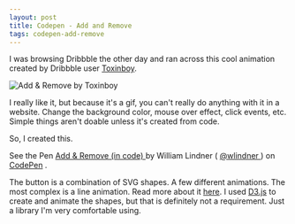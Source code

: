 ```yaml
---
layout: post
title: Codepen - Add and Remove
tags: codepen-add-remove
---
```


I was browsing Dribbble the other day and ran across this cool animation created by Dribbble user [Toxinboy](https://dribbble.com/Toxinboy).

![Add & Remove by Toxinboy](/img/posts/add_remove_small.gif)

I really like it, but because it's a gif, you can't really do anything with it in a website. Change the background color, mouse over effect, click events, etc. Simple things aren't doable unless it's created from code.

So, I created this.

<p data-height="268" data-theme-id="0" data-slug-hash="IKGJi" data-default-tab="result" data-user="wlindner" class='codepen'> See the Pen <a href='http://codepen.io/wlindner/pen/IKGJi/'> Add & Remove (in code) </a> by William Lindner ( <a href='http://codepen.io/wlindner'> @wlindner </a> ) on <a href='http://codepen.io'>CodePen</a> . </p>
<script type="text/javascript" src="//assets.codepen.io/assets/embed/ei.js"> </script>

The button is a combination of SVG shapes. A few different animations. The most complex is a line animation. Read more about it [here](http://css-tricks.com/svg-line-animation-works/). I used [D3.js](http://d3js.org/) to create and animate the shapes, but that is definitely not a requirement. Just a library I'm very comfortable using.
